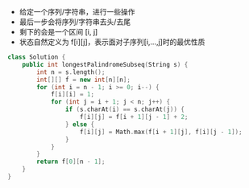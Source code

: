 - 给定一个序列/字符串，进行一些操作
- 最后一步会将序列/字符串去头/去尾
- 剩下的会是一个区间 [i, j]
- 状态自然定义为 f[i][j]，表示面对子序列[i,...,j]时的最优性质

```C++
class Solution {
    public int longestPalindromeSubseq(String s) {
        int n = s.length();
        int[][] f = new int[n][n];
        for (int i = n - 1; i >= 0; i--) {
            f[i][i] = 1;
            for (int j = i + 1; j < n; j++) {
                if (s.charAt(i) == s.charAt(j)) {
                    f[i][j] = f[i + 1][j - 1] + 2;
                } else {
                    f[i][j] = Math.max(f[i + 1][j], f[i][j - 1]);
                }
            }
        }
        return f[0][n - 1];
    }
}
```

